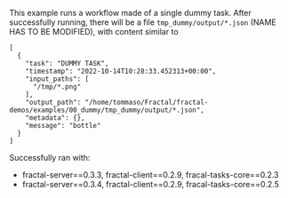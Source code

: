 This example runs a workflow made of a single dummy task.
After successfully running, there will be a file `tmp_dummy/output/*.json` (NAME HAS TO BE MODIFIED), with content similar to
```
[
  {
    "task": "DUMMY TASK",
    "timestamp": "2022-10-14T10:28:33.452313+00:00",
    "input_paths": [
      "/tmp/*.png"
    ],
    "output_path": "/home/tommaso/Fractal/fractal-demos/examples/00_dummy/tmp_dummy/output/*.json",
    "metadata": {},
    "message": "bottle"
  }
]
```

Successfully ran with:
* fractal-server==0.3.3, fractal-client==0.2.9, fracal-tasks-core==0.2.3
* fractal-server==0.3.4, fractal-client==0.2.9, fracal-tasks-core==0.2.5
